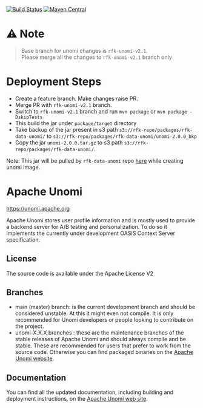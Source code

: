 <!--
  ~ Licensed to the Apache Software Foundation (ASF) under one or more
  ~ contributor license agreements.  See the NOTICE file distributed with
  ~ this work for additional information regarding copyright ownership.
  ~ The ASF licenses this file to You under the Apache License, Version 2.0
  ~ (the "License"); you may not use this file except in compliance with
  ~ the License.  You may obtain a copy of the License at
  ~
  ~      http://www.apache.org/licenses/LICENSE-2.0
  ~
  ~ Unless required by applicable law or agreed to in writing, software
  ~ distributed under the License is distributed on an "AS IS" BASIS,
  ~ WITHOUT WARRANTIES OR CONDITIONS OF ANY KIND, either express or implied.
  ~ See the License for the specific language governing permissions and
  ~ limitations under the License.
  -->

[![Build Status](https://builds.apache.org/job/unomi-master/badge/icon)](https://builds.apache.org/job/unomi-master/)
[![Maven Central](https://maven-badges.herokuapp.com/maven-central/org.apache.unomi/unomi-root/badge.svg)](https://maven-badges.herokuapp.com/maven-central/org.apache.unomi/unomi-root)

⚠️  Note
============ 
> Base branch for unomi changes is `rfk-unomi-v2.1`.  
> Please merge all the changes to `rfk-unomi-v2.1` branch only 

Deployment Steps
============
- Create a feature branch. Make changes raise PR.
- Merge PR with `rfk-unomi-v2.1` branch.
- Switch to `rfk-unomi-v2.1` branch and run `mvn package` or `mvn package -DskipTests`
- This build the jar under `package/target` directory
- Take backup of the jar present in s3 path `s3://rfk-repo/packages/rfk-data-unomi/` to `s3://rfk-repo/packages/rfk-data-unomi/unomi-2.0.0_bkp`
- Copy the jar `unomi-2.0.0.tar.gz` to s3 path `s3://rfk-repo/packages/rfk-data-unomi/`.

Note: This jar will be pulled by `rfk-data-unomi` repo [here](https://github.com/Reflektion/rfk-data-unomi/blob/main/Dockerfile#L36) while creating unomi image.

Apache Unomi
============
https://unomi.apache.org

Apache Unomi stores user profile information and is mostly used to provide a backend server for A/B testing and 
personalization. To do so it implements the currently under development OASIS Context Server specification. 

License
-------
The source code is available under the Apache License V2

Branches
--------

- main (master) branch: is the current development branch and should be considered unstable. At this it might even not 
  compile. It is only recommended for Unomi developers or people looking to contribute on the project.
- unomi-X.X.X branches : these are the maintenance branches of the stable releases of Apache Unomi and should always
compile and be stable. These are recommended for users that prefer to work from the source code. Otherwise you can find 
packaged binaries on the [Apache Unomi website](https://unomi.apache.org). 

Documentation
-------------
You can find all the updated documentation, including building and deployment instructions, on the [Apache Unomi 
web site](https://unomi.apache.org).
